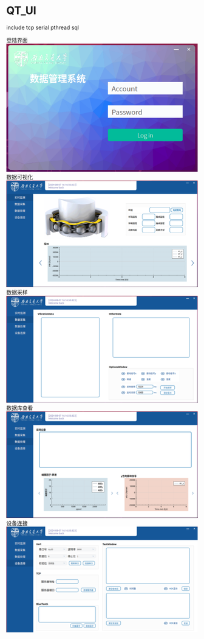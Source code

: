 # QT_UI
include tcp serial pthread sql

登陆界面  
![alt text](image/1.png)  
数据可视化  
![alt text](image/2.png)  
数据采样  
![alt text](image/3.png)  
数据库查看  
![alt text](image/4.png)  
设备连接  
![alt text](image/5.png)  
